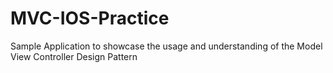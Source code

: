 # MVC-IOS-Practice
Sample Application to showcase the usage and understanding of the Model View Controller Design Pattern
